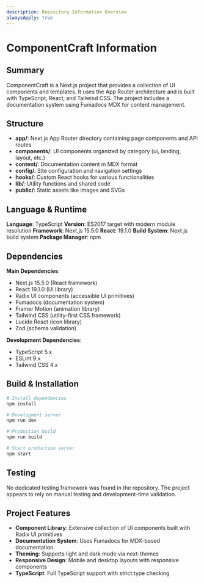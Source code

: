```yaml
---
description: Repository Information Overview
alwaysApply: true
---
```


# ComponentCraft Information

## Summary
ComponentCraft is a Next.js project that provides a collection of UI components and templates. It uses the App Router architecture and is built with TypeScript, React, and Tailwind CSS. The project includes a documentation system using Fumadocs MDX for content management.

## Structure
- **app/**: Next.js App Router directory containing page components and API routes
- **components/**: UI components organized by category (ui, landing, layout, etc.)
- **content/**: Documentation content in MDX format
- **config/**: Site configuration and navigation settings
- **hooks/**: Custom React hooks for various functionalities
- **lib/**: Utility functions and shared code
- **public/**: Static assets like images and SVGs

## Language & Runtime
**Language**: TypeScript
**Version**: ES2017 target with modern module resolution
**Framework**: Next.js 15.5.0
**React**: 19.1.0
**Build System**: Next.js build system
**Package Manager**: npm

## Dependencies
**Main Dependencies**:
- Next.js 15.5.0 (React framework)
- React 19.1.0 (UI library)
- Radix UI components (accessible UI primitives)
- Fumadocs (documentation system)
- Framer Motion (animation library)
- Tailwind CSS (utility-first CSS framework)
- Lucide React (icon library)
- Zod (schema validation)

**Development Dependencies**:
- TypeScript 5.x
- ESLint 9.x
- Tailwind CSS 4.x

## Build & Installation
```bash
# Install dependencies
npm install

# Development server
npm run dev

# Production build
npm run build

# Start production server
npm start
```

## Testing
No dedicated testing framework was found in the repository. The project appears to rely on manual testing and development-time validation.

## Project Features
- **Component Library**: Extensive collection of UI components built with Radix UI primitives
- **Documentation System**: Uses Fumadocs for MDX-based documentation
- **Theming**: Supports light and dark mode via next-themes
- **Responsive Design**: Mobile and desktop layouts with responsive components
- **TypeScript**: Full TypeScript support with strict type checking